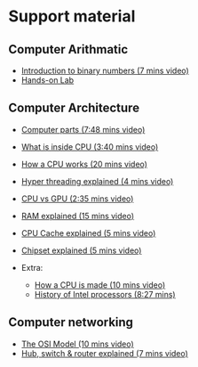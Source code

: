 # Support material

Computer Arithmatic
--------------------
* [Introduction to binary numbers (7 mins video)](https://www.youtube.com/watch?v=b7pOcU1xMks&index=15&list=PLLiEBFegIj45e_wEshH1qWScNKkHgv0hu&t=0s)
* [Hands-on Lab](https://logic.ly/)

Computer Architecture
-----------------------
* [Computer parts (7:48 mins video)](https://www.youtube.com/watch?v=ExxFxD4OSZ0&list=PLLiEBFegIj45e_wEshH1qWScNKkHgv0hu&index=12&t=0s)
* [What is inside CPU (3:40 mins video)](https://www.youtube.com/watch?v=NKYgZH7SBjk&index=1&list=PLLiEBFegIj45e_wEshH1qWScNKkHgv0hu)
* [How a CPU works (20 mins video)](https://www.youtube.com/watch?v=cNN_tTXABUA)
* [Hyper threading explained (4 mins video)](https://www.youtube.com/watch?v=lrT9Bl0MCXQ) 
* [CPU vs GPU (2:35 mins video)](https://www.youtube.com/watch?v=5OtXBeu0RKw&index=14&list=PLLiEBFegIj45e_wEshH1qWScNKkHgv0hu)
* [RAM explained (15 mins video)](https://www.youtube.com/watch?v=PVad0c2cljo)
* [CPU Cache explained (5 mins video)](https://www.youtube.com/watch?v=yi0FhRqDJfo)
* [Chipset explained (5 mins video)](https://www.youtube.com/watch?v=eJn-qPHtfzI)

* Extra:
  - [How a CPU is made (10 mins video)](https://www.youtube.com/watch?v=qm67wbB5GmI&index=17&list=PLLiEBFegIj45e_wEshH1qWScNKkHgv0hu&t=0s)
  - [History of Intel processors (8:27 mins)](https://www.youtube.com/watch?v=Qu2njWY3Hjk&t=9s)

Computer networking
---------------------
* [The OSI Model (10 mins video)](https://www.youtube.com/watch?v=-6Uoku-M6oY)
* [Hub, switch & router explained (7 mins video)](https://www.youtube.com/watch?v=1z0ULvg_pW8)
